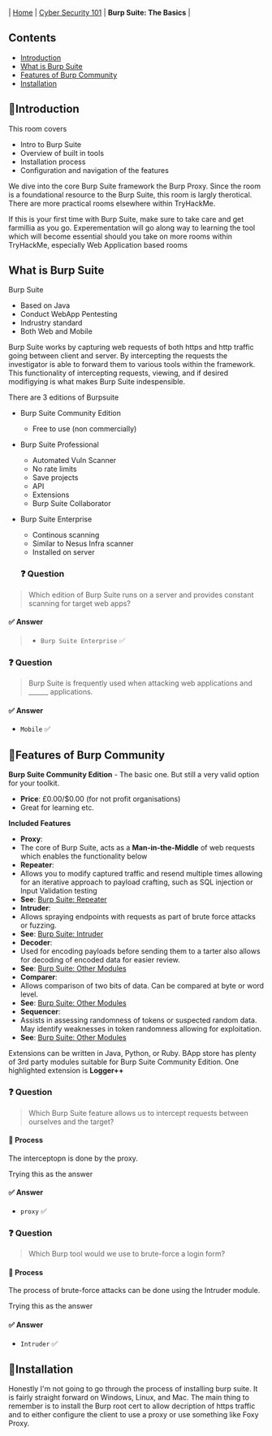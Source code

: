 | [Home](../README.md) | [Cyber Security 101](../README.md#cyber-security-101) | **Burp Suite: The Basics** |

## Contents
- [Introduction](#introduction)
- [What is Burp Suite](#what-is-burp-suite)
- [Features of Burp Community](#features-of-burp-community)
- [Installation](#installation)


## 📘Introduction
This room covers
- Intro to Burp Suite
- Overview of built in tools
- Installation process
- Configuration and navigation of the features

We dive into the core Burp Suite framework the Burp Proxy. Since the room is a foundational resource to the Burp Suite, this room is largly therotical. There are more practical rooms elsewhere within TryHackMe.

If this is your first time with Burp Suite, make sure to take care and get farmillia as you go. Experementation will go along way to learning the tool which will become essential should you take on more rooms within TryHackMe, especially Web Application based rooms


## What is Burp Suite
Burp Suite
- Based on Java
- Conduct WebApp Pentesting
- Indrustry standard
- Both Web and Mobile
 
Burp Suite works by capturing web requests of both https and http traffic going between client and server. By intercepting the requests the investigator is able to forward them to various tools within the framework. This functionality of intercepting requests, viewing, and if desired modifigying is what makes Burp Suite indespensible.

There are 3 editions of Burpsuite
- Burp Suite Community Edition
  - Free to use (non commercially)
- Burp Suite Professional
  - Automated Vuln Scanner
  - No rate limits
  - Save projects
  - API
  - Extensions
  - Burp Suite Collaborator
- Burp Suite Enterprise
  - Continous scanning
  - Similar to Nesus Infra scanner
  - Installed on server

  ### ❓ Question
> Which edition of Burp Suite runs on a server and provides constant scanning for target web apps?
#### ✅ Answer
> - `Burp Suite Enterprise` ✅

### ❓ Question
> Burp Suite is frequently used when attacking web applications and ______ applications.
#### ✅ Answer
- `Mobile` ✅


## 📘Features of Burp Community
**Burp Suite Community Edition** - The basic one. But still a very valid option for your toolkit.
- **Price**: £0.00/$0.00 (for not profit organisations)
 - Great for learning etc.

**Included Features**
- **Proxy**:
 - The core of Burp Suite, acts as a **Man-in-the-Middle** of web requests which enables the functionality below
- **Repeater**:
 - Allows you to modify captured traffic and resend multiple times allowing for an iterative approach to payload crafting, such as SQL injection or Input Validation testing
 - **See**: [Burp Suite: Repeater](https://tryhackme.com/room/burpsuiterepeater)
- **Intruder**:
 - Allows spraying endpoints with requests as part of brute force attacks or fuzzing.
 - **See**: [Burp Suite: Intruder](https://tryhackme.com/room/burpsuiteintruder)
- **Decoder**:
 - Used for encoding payloads before sending them to a tarter also allows for decoding of encoded data for easier review.
 - **See**: [Burp Suite: Other Modules](https://tryhackme.com/room/burpsuiteom)
- **Comparer**:
 - Allows comparison of two bits of data. Can be compared at byte or word level.
 - **See**: [Burp Suite: Other Modules](https://tryhackme.com/room/burpsuiteom)
- **Sequencer**:
 - Assists in assessing randomness of tokens or suspected random data. May identify weaknesses in token randomness allowing for exploitation.
 - **See**: [Burp Suite: Other Modules](https://tryhackme.com/room/burpsuiteom)

Extensions can be written in Java, Python, or Ruby. BApp store has plenty of 3rd party modules suitable for Burp Suite Community Edition. One highlighted extension is **Logger++**

 ### ❓ Question
> Which Burp Suite feature allows us to intercept requests between ourselves and the target?
#### 🧪 Process
The interceptopn is done by the proxy.

Trying this as the answer
#### ✅ Answer
- `proxy` ✅

### ❓ Question
> Which Burp tool would we use to brute-force a login form?
#### 🧪 Process
The process of brute-force attacks can be done using the Intruder module.

Trying this as the answer
#### ✅ Answer
- `Intruder` ✅


## 📘Installation
Honestly I'm not going to go through the process of installing burp suite. It is fairly straight forward on Windows, Linux, and Mac. The main thing to remember is to install the Burp root cert to allow decription of https traffic and to either configure the client to use a proxy or use something like Foxy Proxy.
